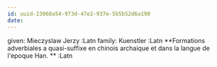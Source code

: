 ```yaml
---
id: uuid-23868a54-973d-47e2-937e-5b5b52d6a190
date: 
---
```


given: Mieczyslaw Jerzy :Latn
family: Kuenstler :Latn
**Formations adverbiales a quasi-suffixe en chinois archaique et dans la langue de l'epoque Han. ** :Latn